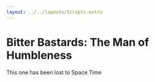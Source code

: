```yaml
---
layout: ../../layouts/Scripts.astro
---
```


# Bitter Bastards: The Man of Humbleness
This one has been lost to Space Time